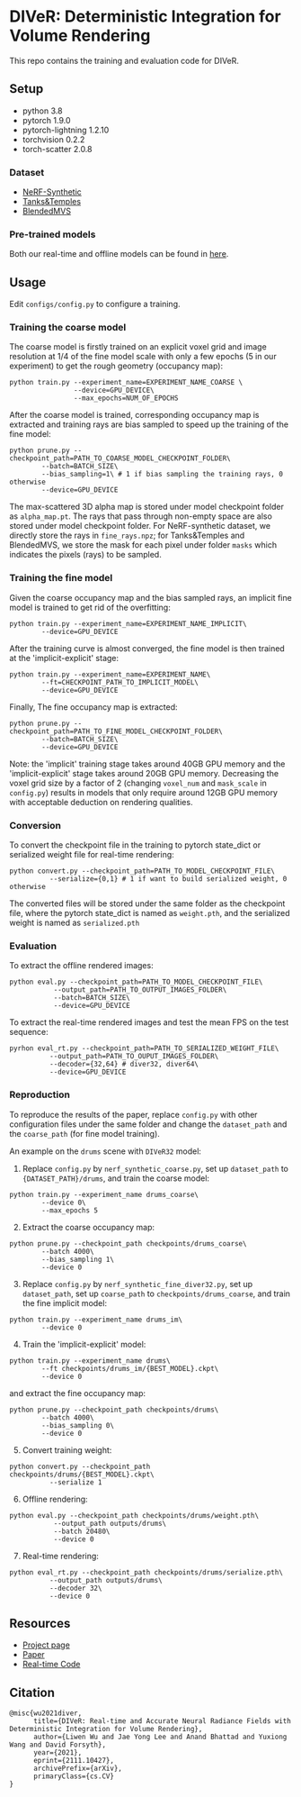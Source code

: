# DIVeR: Deterministic Integration for Volume Rendering
This repo contains the training and evaluation code for DIVeR.

## Setup

- python 3.8
- pytorch 1.9.0
- pytorch-lightning 1.2.10
- torchvision 0.2.2
- torch-scatter 2.0.8

### Dataset

- [NeRF-Synthetic](https://github.com/bmild/nerf)
- [Tanks&Temples](https://github.com/facebookresearch/NSVF)
- [BlendedMVS](https://github.com/facebookresearch/NSVF)

### Pre-trained models

Both our real-time and offline models can be found in [here](https://drive.google.com/drive/folders/1iaQ-PIS7ydpoNj2OToLgAi-3lCyJG4MN?usp=sharing).

## Usage

Edit `configs/config.py` to configure a training.

### Training the coarse model

The coarse model is firstly trained on an explicit voxel grid and image resolution at 1/4 of the fine model scale with only a few epochs (5 in our experiment) to get the rough geometry (occupancy map):

```shell
python train.py --experiment_name=EXPERIMENT_NAME_COARSE \
                --device=GPU_DEVICE\
                --max_epochs=NUM_OF_EPOCHS
```

After the coarse model is trained, corresponding occupancy map is extracted and training rays are bias sampled to speed up the training of the fine model: 

```shell
python prune.py --checkpoint_path=PATH_TO_COARSE_MODEL_CHECKPOINT_FOLDER\
		--batch=BATCH_SIZE\
		--bias_sampling=1\ # 1 if bias sampling the training rays, 0 otherwise
		--device=GPU_DEVICE
```

The max-scattered 3D alpha map is stored under model checkpoint folder as `alpha_map.pt`.  The rays that pass through non-empty space are also stored under model checkpoint folder. For NeRF-synthetic dataset, we directly store the rays in `fine_rays.npz`; for Tanks&Temples and BlendedMVS, we store the mask for each pixel under folder `masks` which indicates the pixels (rays) to be sampled.

### Training the fine model

Given the coarse occupancy map and the bias sampled rays, an implicit fine model is trained to get rid of the overfitting:

```shell
python train.py --experiment_name=EXPERIMENT_NAME_IMPLICIT\
		--device=GPU_DEVICE
```

After the training curve is almost converged, the fine model is then trained at the 'implicit-explicit' stage:

```shell
python train.py --experiment_name=EXPERIMENT_NAME\
		--ft=CHECKPOINT_PATH_TO_IMPLICIT_MODEL\
		--device=GPU_DEVICE
```

Finally, The fine occupancy map is extracted:

```shell
python prune.py --checkpoint_path=PATH_TO_FINE_MODEL_CHECKPOINT_FOLDER\
		--batch=BATCH_SIZE\
		--device=GPU_DEVICE
```

Note: the 'implicit' training stage takes around 40GB GPU memory and the 'implicit-explicit' stage takes around 20GB GPU memory. Decreasing the voxel grid size by a factor of 2 (changing `voxel_num` and `mask_scale` in `config.py`) results in models that only require around 12GB GPU memory with acceptable deduction on rendering qualities.

### Conversion

To convert the checkpoint file in the training to pytorch state_dict or serialized weight file for real-time rendering:

```shell
python convert.py --checkpoint_path=PATH_TO_MODEL_CHECKPOINT_FILE\
		  --serialize={0,1} # 1 if want to build serialized weight, 0 otherwise
```

The converted files will be stored under the same folder as the checkpoint file, where the pytorch state_dict is named as `weight.pth`, and the serialized weight is named as `serialized.pth`

### Evaluation

To extract the offline rendered images:

```shell
python eval.py --checkpoint_path=PATH_TO_MODEL_CHECKPOINT_FILE\
	       --output_path=PATH_TO_OUTPUT_IMAGES_FOLDER\
	       --batch=BATCH_SIZE\
	       --device=GPU_DEVICE
```

To extract the real-time rendered images and test the mean FPS on the test sequence:

```shell
pyrhon eval_rt.py --checkpoint_path=PATH_TO_SERIALIZED_WEIGHT_FILE\
		  --output_path=PATH_TO_OUPUT_IMAGES_FOLDER\
		  --decoder={32,64} # diver32, diver64\ 
		  --device=GPU_DEVICE
```

### Reproduction

To reproduce the results of the paper, replace `config.py` with other configuration files under the same folder and change the `dataset_path` and the `coarse_path` (for fine model training). 

An example on the `drums` scene with `DIVeR32` model:
1. Replace `config.py` by  `nerf_synthetic_coarse.py`, set up `dataset_path` to `{DATASET_PATH}/drums`, and train the coarse model:
```shell
python train.py --experiment_name drums_coarse\ 
		--device 0\
		--max_epochs 5
```
2. Extract the coarse occupancy map: 
```shell
python prune.py --checkpoint_path checkpoints/drums_coarse\
		--batch 4000\
		--bias_sampling 1\
		--device 0
```
3. Replace `config.py` by `nerf_synthetic_fine_diver32.py`, set up `dataset_path`, set up `coarse_path` to `checkpoints/drums_coarse`, and train the fine implicit model: 
```shell
python train.py --experiment_name drums_im\
		--device 0
```
4. Train the 'implicit-explicit' model: 
```shell
python train.py --experiment_name drums\
		--ft checkpoints/drums_im/{BEST_MODEL}.ckpt\
		--device 0
```
and extract the fine occupancy map:
```shell
python prune.py --checkpoint_path checkpoints/drums\
		--batch 4000\
		--bias_sampling 0\
		--device 0
```
5. Convert training weight:
```shell
python convert.py --checkpoint_path checkpoints/drums/{BEST_MODEL}.ckpt\
		  --serialize 1
```
6. Offline rendering: 
```shell
python eval.py --checkpoint_path checkpoints/drums/weight.pth\
	       --output_path outputs/drums\
	       --batch 20480\
	       --device 0
``` 
7. Real-time rendering:
```shell
python eval_rt.py --checkpoint_path checkpoints/drums/serialize.pth\
		  --output_path outputs/drums\
		  --decoder 32\
		  --device 0
```

## Resources

- [Project page](https://lwwu2.github.io/diver/)
- [Paper](https://arxiv.org/abs/2111.10427)
- [Real-time Code](https://github.com/lwwu2/diver-rt)

## Citation
```
@misc{wu2021diver,
      title={DIVeR: Real-time and Accurate Neural Radiance Fields with Deterministic Integration for Volume Rendering}, 
      author={Liwen Wu and Jae Yong Lee and Anand Bhattad and Yuxiong Wang and David Forsyth},
      year={2021},
      eprint={2111.10427},
      archivePrefix={arXiv},
      primaryClass={cs.CV}
}
```

